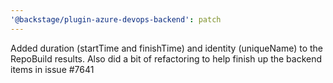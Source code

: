 ```yaml
---
'@backstage/plugin-azure-devops-backend': patch
---
```


Added duration (startTime and finishTime) and identity (uniqueName) to the RepoBuild results. Also did a bit of refactoring to help finish up the backend items in issue #7641
